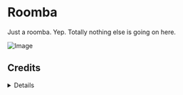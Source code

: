 # Roomba
Just a roomba. Yep. Totally nothing else is going on here.

![Image](https://raw.githubusercontent.com/viliger2/RoR2_Roomba/master/Thunderstore/preview.gif)

## Credits
<details>

  * Roomba model - https://sketchfab.com/3d-models/robot-vacuum-cleaner-low-poly-7230d8d80e8b4a82b4a34a5e7926d0d3
  * Roomba sound - Roomba sound - https://freesound.org/people/cmusounddesign/sounds/71936/
  <details>
  <Summary>spoilerino no fake 100% real</summary>
  
* TV model - https://sketchfab.com/3d-models/retro-tv-television-voxel-art-0ffb2aab06bb477eac888f97595c68bf#download
* Maxwell model - https://sketchfab.com/3d-models/maxwell-the-cat-dingus-2ca7f3c1957847d6a145fc35de9046b0
* Maxwell theme from Voices of the Void - https://www.youtube.com/watch?v=WmnUPJxfkow
* Joel's Anti Alien Alarm - https://www.youtube.com/watch?v=p_khWy7GAcQ
* Bad To The Bone Riff - https://www.youtube.com/watch?v=Ad87SqVYizA
* Half Life 2 explosion sound effects - https://www.youtube.com/watch?v=-73Rotkv274
  </details>

</details>
